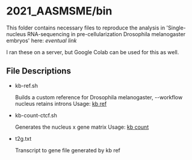 # 2021_AASMSME/bin

This folder contains necessary files to reproduce the analysis in 'Single-nucleus RNA-sequencing in pre-cellularization Drosophila melanogaster embryos' here:  _eventual link_

I ran these on a server, but Google Colab can be used for this as well. 

## File Descriptions

  - kb-ref.sh
    
    Builds a custom reference for Drosophila melanogaster, --workflow nucleus retains introns 
    Usage: [kb ref](https://www.kallistobus.tools/kb_usage/kb_ref.html)

  - kb-count-ctcf.sh

    Generates the nucleus x gene matrix 
    Usage: [kb count](https://www.kallistobus.tools/kb_usage/kb_count.html)

  - t2g.txt

    Transcript to gene file generated by kb ref

